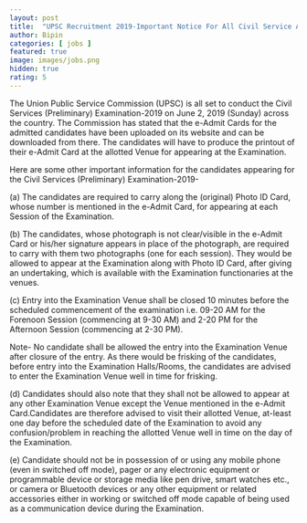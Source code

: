 ```yaml
---
layout: post
title:  "UPSC Recruitment 2019-Important Notice For All Civil Service Aspirants"
author: Bipin
categories: [ jobs ]
featured: true
image: images/jobs.png
hidden: true
rating: 5
---
```

The Union Public Service Commission (UPSC) is all set to conduct the Civil Services (Preliminary) Examination-2019 on June 2, 2019 (Sunday) across the country. The Commission has stated that the e-Admit Cards for the admitted candidates have been uploaded on its website and can be downloaded from there. The candidates will have to produce the printout of their e-Admit Card at the allotted Venue for appearing at the Examination.

Here are some other important information for the candidates appearing for the Civil Services (Preliminary) Examination-2019-

(a) The candidates are required to carry along the (original) Photo ID Card, whose number is mentioned in the e-Admit Card, for appearing at each Session of the Examination.

(b) The candidates, whose photograph is not clear/visible in the e-Admit Card or his/her signature appears in place of the photograph, are required to carry with them two photographs (one for each session). They would be allowed to appear at the Examination along with Photo ID Card, after giving an undertaking, which is available with the Examination functionaries at the venues.

 
(c) Entry into the Examination Venue shall be closed 10 minutes before the scheduled commencement of the examination i.e. 09-20 AM for the Forenoon Session (commencing at 9-30 AM) and 2-20 PM for the Afternoon Session (commencing at 2-30 PM).

Note- No candidate shall be allowed the entry into the Examination Venue after closure of the entry. As there would be frisking of the candidates, before entry into the Examination Halls/Rooms, the candidates are advised to enter the Examination Venue well in time for frisking.

(d) Candidates should also note that they shall not be allowed to appear at any other Examination Venue except the Venue mentioned in the e-Admit Card.Candidates are therefore advised to visit their allotted Venue, at-least one day before the scheduled date of the Examination to avoid any confusion/problem in reaching the allotted Venue well in time on the day of the Examination.

(e) Candidate should not be in possession of or using any mobile phone (even in switched off mode), pager or any electronic equipment or programmable device or storage media like pen drive, smart watches etc., or camera or Bluetooth devices or any other equipment or related accessories either in working or switched off mode capable of being used as a communication device during the Examination.